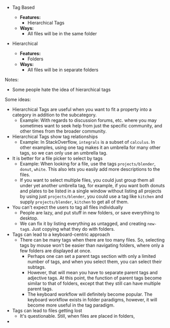 - Tag Based
	- **Features:**
		- Hierarchical Tags
	- **Ways:**
		- All files will be in the same folder

- Hierarchical
	- **Features:**
		- Folders
	- **Ways:**
		- All files will be in separate folders

Notes:
- Some people hate the idea of hierarchical tags

Some ideas:
- Hierarchical Tags are useful when you want to fit a property into a category in addition to the subcategory.
	- Example: With regards to discussion forums, etc. where you may sometimes want to seek help from just the specific community, and other times from the broader community.
- Hierarchical Tags show tag relationships
	- Example: In StackOverflow, `integrals` is a subset of `calculus`. In other examples, using one tag makes it an umbrella for many other tags, so we can only use an umbrella tag.
- It is better for a file picker to select by tags
	- Example: When looking for a file, use the tags `projects/blender`, `donut`, `white`. This also lets you easily add more descriptions to the files.
	- If you want to select multiple files, you could just group them all under yet another umbrella tag, for example, if you want both donuts and plates to be listed in a single window without listing all projects by using just `projects/blender`, you could use a tag like `kitchen` and supply `projects/blender`, `kitchen` to get all of them.
- You can't expect the users to tag all files individually
	- People are lazy, and put stuff in new folders, or save everything to desktop.
	- We can fix it by listing everything as untagged, and creating `new-tag`s. Just copying what they do with folders.
- Tags can lead to a keyboard-centric approach
	- There can be many tags when there are too many files. So, selecting tags by mouse won't be easier than navigating folders, where only a few folders are displayed at once.
		- Perhaps one can set a parent tags section with only a limited number of tags, and when you select them, you can select their subtags.
		- However, that will mean you have to separate parent tags and adjective tags. At this point, the function of parent tags become similar to that of folders, except that they still can have multiple parent tags.
		- The keyboard workflow will definitely become popular. The keyboard workflow exists in folder paradigms, however, it will become more useful in the tag paradigm.
- Tags can lead to files getting lost
	- It's questionable. Still, when files are placed in folders, 
- 